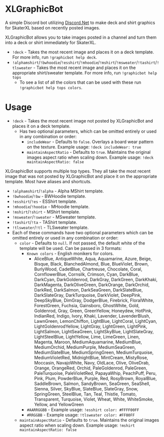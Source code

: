 # XLGraphicBot
A simple Discord bot utilizing [Discord.Net](https://github.com/discord-net/Discord.Net) to make deck and shirt graphics for SkaterXL based on recently posted images.

XLGraphicBot allows you to take images posted in a channel and turn them into a deck or shirt immediately for SkaterXL.
- `!deck` - Takes the most recent image and places it on a deck template.  For more info, run `!graphicbot help deck`.
- `!alphamshirt`/`!bwhoodie`/`!esshirt`/`!mhoodie`/`!mshirt`/`!msweater`/`!tashirt`/`!tlsweater` - Takes the most recent image and places it on the appropriate shirt/sweater template.  For more info, run `!graphicbot help tops`
  - To see a list of all the colors that can be used with these run `!graphicbot help tops colors`.

# Usage
- `!deck` - Takes the most recent image not posted by XLGraphicBot and places it on a deck template.
  - Has two optional parameters, which can be omitted entirely or used in any combination or order:
    -  `includeWear` - Defaults to `false`.  Overlays a board wear pattern on the texture.  Example usage: `!deck includeWear: true`
    -  `maintainAspectRatio` - Defaults to `true`.  Maintains the original images aspect ratio when scaling down.  Example usage: `!deck maintainAspectRatio: false`

XLGraphicBot supports multiple top types.  They all take the most recent image that was not posted by XLGraphicBot and place it on the appropriate template.  Most have aliases and shortcuts.
- `!alphamshirt`/`!alpha` - Alpha MShirt template.
- `!bwhoodie`/`!bw` - BWHoodie template.
- `!esshirt`/`!es` - ESShirt template.
- `!mhoodie`/`!hoodie` - MHoodie template.
- `!mshirt`/`!shirt` - MShirt template.
- `!msweater`/`!sweater` - MSweater template.
- `!tashirt`/`!ta` - TAShirt template.
- `!tlsweater`/`!tl` - TLSweater template.
- Each of these commands have two optional parameters which can be omitted entirely or used in any combination or order:
  - `color` - Defaults to `null`.  If not passed, the default white of the template will be used.  Can be passed in 3 formats:
    - `Known colors` - English monikers for colors.
      - AliceBlue, AntiqueWhite, Aqua, Aquamarine, Azure, Beige, Bisque, Black, BlanchedAlmond, Blue, BlueViolet, Brown, BurlyWood, CadetBlue, Chartreuse, Chocolate, Coral, CornflowerBlue, Cornsilk, Crimson, Cyan, DarkBlue, DarkCyan, DarkGoldenrod, DarkGray, DarkGreen, DarkKhaki, DarkMagenta, DarkOliveGreen, DarkOrange, DarkOrchid, DarkRed, DarkSalmon, DarkSeaGreen, DarkSlateBlue, DarkSlateGray, DarkTurquoise, DarkViolet, DeepPink, DeepSkyBlue, DimGray, DodgerBlue, Firebrick, FloralWhite, ForestGreen, Fuchsia, Gainsboro, GhostWhite, Gold, Goldenrod, Gray, Green, GreenYellow, Honeydew, HotPink, IndianRed, Indigo, Ivory, Khaki, Lavender, LavenderBlush, LawnGreen, LemonChiffon, LightBlue, LightCoral, LightCyan, LightGoldenrodYellow, LightGray, LightGreen, LightPink, LightSalmon, LightSeaGreen, LightSkyBlue, LightSlateGray, LightSteelBlue, LightYellow, Lime, LimeGreen, Linen, Magenta, Maroon, MediumAquamarine, MediumBlue, MediumOrchid, MediumPurple, MediumSeaGreen, MediumSlateBlue, MediumSpringGreen, MediumTurquoise, MediumVioletRed, MidnightBlue, MintCream, MistyRose, Moccasin, NavajoWhite, Navy, OldLace, Olive, OliveDrab, Orange, OrangeRed, Orchid, PaleGoldenrod, PaleGreen, PaleTurquoise, PaleVioletRed, PapayaWhip, PeachPuff, Peru, Pink, Plum, PowderBlue, Purple, Red, RosyBrown, RoyalBlue, SaddleBrown, Salmon, SandyBrown, SeaGreen, SeaShell, Sienna, Silver, SkyBlue, SlateBlue, SlateGray, Snow, SpringGreen, SteelBlue, Tan, Teal, Thistle, Tomato, Transparent, Turquoise, Violet, Wheat, White, WhiteSmoke, Yellow, and YellowGreen
    - `#AARRGGBB` - Example usage: `!esshirt color: #FFFF00FF`
    - `#RRGGBB` - Example usage: `!tlsweater color: #FF00FF`
  - `maintainAspectRatio` - Defaults to `true`.  Maintains the original images aspect ratio when scaling down.  Example usage: `!mshirt maintainAspectRatio: false`

